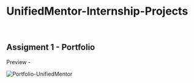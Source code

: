 # UnifiedMentor-Internship-Projects
<br>

## Assigment 1 - Portfolio
Preview - 
<br>

![Portfolio-UnifiedMentor](https://github.com/user-attachments/assets/ab1608ea-8e19-4a7e-b606-9ac9e8ada71b)
